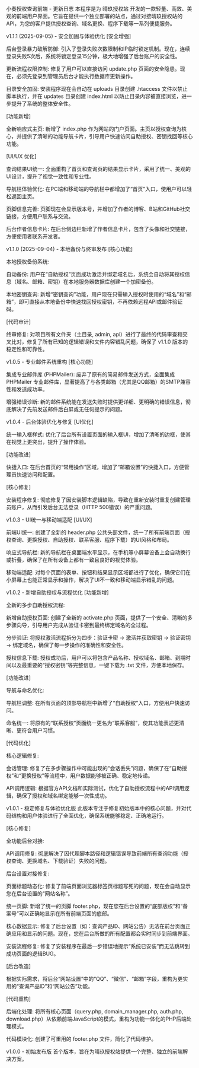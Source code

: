 小奏授权查询前端 - 更新日志
本程序是为 晴玖授权站 开发的一款轻量、高效、美观的前端用户界面。它旨在提供一个独立部署的站点，通过对接晴玖授权站的API，为您的客户提供授权查询、域名更换、程序下载等一系列便捷服务。

v1.1.1 (2025-09-05) - 安全加固与体验优化
[安全增强]

后台登录暴力破解防御: 引入了登录失败次数限制和IP临时锁定机制。现在，连续登录失败5次后，系统将锁定登录15分钟，极大地增强了后台账户的安全性。

更新流程权限控制: 修复了用户可以直接访问 update.php 页面的安全隐患。现在，必须先登录到管理员后台才能执行数据库更新操作。

目录安全加固: 安装程序现在会自动在 uploads 目录创建 .htaccess 文件以禁止脚本执行，并在 updates 目录创建 index.html 以防止目录内容被直接浏览，进一步提升了系统的整体安全性。

[功能新增]

全新响应式主页: 新增了 index.php 作为网站的门户页面。主页以授权查询为核心，并提供了清晰的功能导航卡片，引导用户快速访问自助授权、密钥找回等核心功能。

[UI/UX 优化]

查询结果UI统一: 全面重构了首页和查询页的结果显示卡片，采用了统一、美观的UI设计，提升了视觉一致性和专业性。

导航栏体验优化: 在PC端和移动端的导航栏中都增加了“首页”入口，使用户可以轻松返回主页。

页脚信息完善: 页脚现在会显示版本号，并增加了作者的博客、B站和GitHub社交链接，方便用户联系与交流。

后台作者信息卡片: 在后台侧边栏新增了作者信息卡片，包含了头像和社交链接，方便使用者联系开发者。

v1.1.0 (2025-09-04) - 本地备份与终审发布
[核心功能]

本地授权备份系统:

自动备份: 用户在“自助授权”页面成功激活并绑定域名后，系统会自动将其授权信息（域名、邮箱、密钥）在本地服务器数据库创建一个加密备份。

本地密钥查询: 新增“密钥查询”功能，用户现在只需输入授权时使用的“域名”和“邮箱”，即可直接从本地备份中快速找回授权密钥，不再依赖远程API或邮件验证码。

[代码审计]

终审修复: 对项目所有文件夹（主目录, admin, api）进行了最终的代码审查和交叉比对，修复了所有已知的逻辑错误和文件内容错乱问题，确保了 v1.1.0 版本的稳定性和可靠性。

v1.0.5 - 专业邮件系统重构
[核心功能]

集成专业邮件库 (PHPMailer): 废弃了原有的简易邮件发送方式，全面集成 PHPMailer 专业邮件库，显著提高了与各类邮箱（尤其是QQ邮箱）的SMTP兼容性和发送成功率。

增强错误诊断: 新的邮件系统能在发送失败时提供更详细、更明确的错误信息，彻底解决了先前发送邮件后白屏或无任何提示的问题。

v1.0.4 - 后台体验优化与修复
[UI优化]

统一输入框样式: 优化了后台所有设置页面的输入框UI，增加了清晰的边框，使其在视觉上更突出，提升了操作体验。

[功能改进]

快捷入口: 在后台首页的“常用操作”区域，增加了“邮箱设置”的快捷入口，方便管理员快速访问和配置。

[核心修复]

安装程序修复: 彻底修复了因安装脚本逻辑缺陷，导致在重新安装时重复创建管理员账户，从而引发后台无法登录（HTTP 500错误）的严重问题。

v1.0.3 - UI统一与移动端适配
[UI/UX]

前端UI统一: 创建了全新的 header.php 公共头部文件，统一了所有前端页面（授权查询、更换授权、自助授权、联系客服、程序下载）的UI风格和布局。

响应式导航栏: 新的导航栏在桌面端水平显示，在手机等小屏幕设备上会自动换行或折叠，确保了在所有设备上都有一致且良好的视觉体验。

移动端适配: 对每个页面的表单、按钮和结果显示区域都进行了优化，确保它们在小屏幕上也能正常显示和操作，解决了UI不一致和移动端显示错乱的问题。

v1.0.2 - 新增自助授权与流程优化
[功能新增]

全新的多步自助授权流程:

新增自助授权页面: 创建了全新的 activate.php 页面，提供了一个安全、清晰的多步骤向导，引导用户完成从验证卡密到最终绑定域名的全过程。

分步验证: 将授权激活流程拆分为四步：验证卡密 -> 激活并获取密钥 -> 验证密钥 -> 绑定域名，确保了每一步操作的准确性和安全性。

授权信息下载: 授权成功后，用户可以将包含产品名称、授权域名、邮箱、到期时间以及最重要的“授权密钥”等完整信息，一键下载为 .txt 文件，方便本地保存。

[功能改进]

导航与命名优化:

导航栏调整: 在所有页面的顶部导航栏中新增了“自助授权”入口，方便用户快速访问。

命名统一: 将原有的“联系授权”页面统一更名为“联系客服”，使其功能表述更清晰、更符合用户习惯。

[代码优化]

核心逻辑修复:

会话管理: 修复了在多步骤操作中可能出现的“会话丢失”问题，确保了在“自助授权”和“更换授权”等流程中，用户数据能够被正确、稳定地传递。

API调用逻辑: 根据官方API文档和实际测试，优化了自助授权流程中的API调用逻辑，确保了授权和域名绑定能够一次性成功。

v1.0.1 - 稳定修复与体验优化版
此版本专注于修复初始版本中的核心问题，并对代码结构和用户体验进行了全面优化，确保系统能够稳定、正确地运行。

[核心修复]

全功能后台对接:

API调用修复: 彻底解决了因代理脚本路径和逻辑错误导致前端所有查询功能（授权查询、更换域名、下载验证）失败的问题。

后台设置对接修复:

页面标题动态化: 修复了前端页面浏览器标签页标题写死的问题，现在会自动显示您在后台设置的“网站名称”。

统一页脚: 新增了统一的页脚 footer.php，现在您在后台设置的“底部版权”和“备案号”可以正确地显示在所有前端页面的底部。

核心数据显示: 修复了后台设置（如：查询产品ID、网站公告）无法在前台页面正确应用和显示的问题。现在，您在后台所做的所有配置都会实时同步到前端界面。

安装流程修复: 修复了安装程序在最后一步错误地提示“系统已安装”而无法跳转到成功页面的逻辑BUG。

[后台改造]

根据实际需求，将后台“网站设置”中的“QQ”、“微信”、“邮箱”字段，重构为更实用的“查询产品ID”和“网站公告”功能。

[代码重构]

后端化处理: 将所有核心页面（query.php, domain_manager.php, auth.php, download.php）从依赖前端JavaScript的模式，重构为功能一体化的PHP后端处理模式。

代码模块化: 创建了可重用的 footer.php 文件，简化了代码维护。

v1.0.0 - 初始发布版
首个版本，旨在为晴玖授权站提供一个完整、独立的前端解决方案。